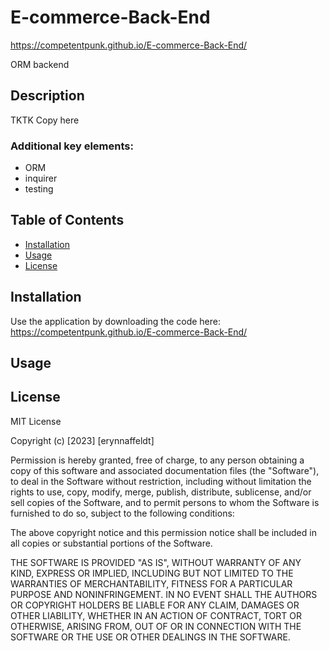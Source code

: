 # E-commerce-Back-End
https://competentpunk.github.io/E-commerce-Back-End/

ORM backend

## Description

TKTK Copy here

### Additional key elements:
- ORM
- inquirer
- testing

## Table of Contents 

- [Installation](#installation)
- [Usage](#usage)
- [License](#license)

## Installation

Use the application by downloading the code here:
https://competentpunk.github.io/E-commerce-Back-End/

## Usage


## License

MIT License

Copyright (c) [2023] [erynnaffeldt]

Permission is hereby granted, free of charge, to any person obtaining a copy
of this software and associated documentation files (the "Software"), to deal
in the Software without restriction, including without limitation the rights
to use, copy, modify, merge, publish, distribute, sublicense, and/or sell
copies of the Software, and to permit persons to whom the Software is
furnished to do so, subject to the following conditions:

The above copyright notice and this permission notice shall be included in all
copies or substantial portions of the Software.

THE SOFTWARE IS PROVIDED "AS IS", WITHOUT WARRANTY OF ANY KIND, EXPRESS OR
IMPLIED, INCLUDING BUT NOT LIMITED TO THE WARRANTIES OF MERCHANTABILITY,
FITNESS FOR A PARTICULAR PURPOSE AND NONINFRINGEMENT. IN NO EVENT SHALL THE
AUTHORS OR COPYRIGHT HOLDERS BE LIABLE FOR ANY CLAIM, DAMAGES OR OTHER
LIABILITY, WHETHER IN AN ACTION OF CONTRACT, TORT OR OTHERWISE, ARISING FROM,
OUT OF OR IN CONNECTION WITH THE SOFTWARE OR THE USE OR OTHER DEALINGS IN THE
SOFTWARE.